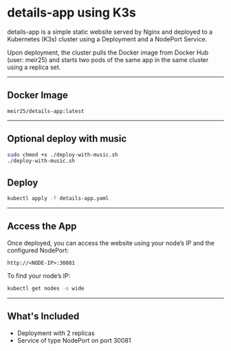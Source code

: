 # details-app using K3s

details-app is a simple static website served by Nginx and deployed to a Kubernetes (K3s) cluster using a Deployment and a NodePort Service.

Upon deployment, the cluster pulls the Docker image from Docker Hub (user: meir25) and starts two pods of the same app in the same cluster using a replica set.

---

## Docker Image

```
meir25/details-app:latest
```

---

## Optional deploy with music

```bash
sudo chmod +x ./deploy-with-music.sh
./deploy-with-music.sh
```

## Deploy

```bash
kubectl apply -f details-app.yaml
```

---

## Access the App

Once deployed, you can access the website using your node’s IP and the configured NodePort:

```
http://<NODE-IP>:30081
```

To find your node’s IP:

```bash
kubectl get nodes -o wide
```

---

## What's Included

- Deployment with 2 replicas
- Service of type NodePort on port 30081

